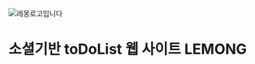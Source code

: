 ![레몽로고입니다](https://user-images.githubusercontent.com/106515028/221399364-9ad009b6-84ac-43b5-900b-5f6781bb103f.png)


<h1>소셜기반 toDoList 웹 사이트 LEMONG</h1>
